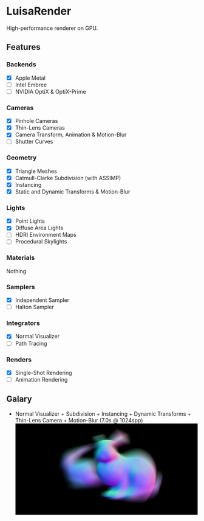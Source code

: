 # LuisaRender
High-performance renderer on GPU.

## Features

### Backends
- [x] Apple Metal
- [ ] Intel Embree
- [ ] NVIDIA OptiX & OptiX-Prime

### Cameras
- [x] Pinhole Cameras
- [x] Thin-Lens Cameras
- [x] Camera Transform, Animation & Motion-Blur
- [ ] Shutter Curves

### Geometry
- [x] Triangle Meshes
- [x] Catmull-Clarke Subdivision (with ASSIMP)
- [x] Instancing
- [x] Static and Dynamic Transforms & Motion-Blur

### Lights
- [x] Point Lights
- [x] Diffuse Area Lights
- [ ] HDRI Environment Maps
- [ ] Procedural Skylights

### Materials
Nothing

### Samplers
- [x] Independent Sampler
- [ ] Halton Sampler

### Integrators
- [x] Normal Visualizer
- [ ] Path Tracing

### Renders
- [x] Single-Shot Rendering
- [ ] Animation Rendering

## Galary

- Normal Visualizer + Subdivision + Instancing + Dynamic Transforms + Thin-Lens Camera + Motion-Blur (7.0s @ 1024spp)
![](gallery/bunny-motion-blur-normal.png)